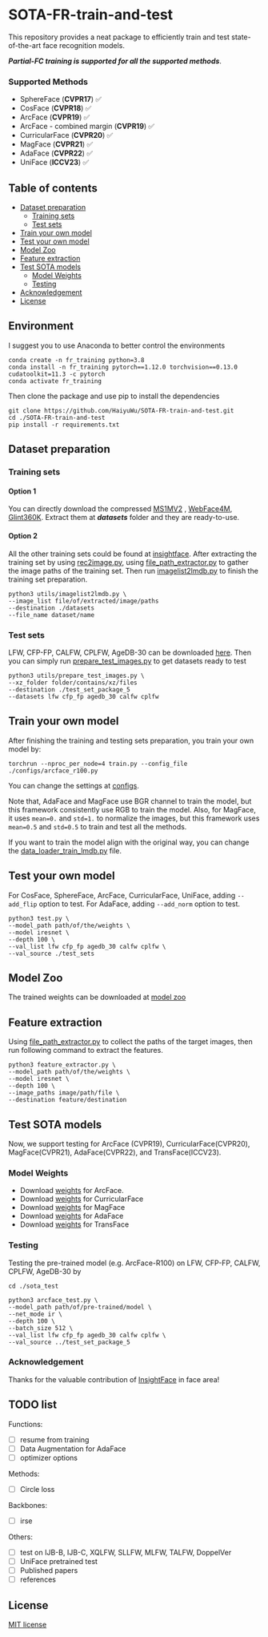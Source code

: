 
# SOTA-FR-train-and-test
This repository provides a neat package to efficiently train and test state-of-the-art face recognition models.

***Partial-FC training is supported for all the supported methods***.

### Supported Methods
- SphereFace (**CVPR17**) :white_check_mark:
- CosFace (**CVPR18**) :white_check_mark:
- ArcFace (**CVPR19**) :white_check_mark:
- ArcFace - combined margin (**CVPR19**) :white_check_mark:
- CurricularFace (**CVPR20**) :white_check_mark:
- MagFace (**CVPR21**) :white_check_mark:
- AdaFace (**CVPR22**) :white_check_mark:
- UniFace (**ICCV23**) :white_check_mark:
## Table of contents

<!--ts-->
- [Dataset preparation](#dataset-preparation)
  * [Training sets](#training-sets)
  * [Test sets](#test-sets)
- [Train your own model](#train-your-own-model)
- [Test your own model](#test-your-own-model)
- [Model Zoo](#model-zoo)
- [Feature extraction](#feature-extraction)
- [Test SOTA models](#test-sota-models)
  * [Model Weights](#model-weights)
  * [Testing](#testing)
- [Acknowledgement](#acknowledgement)
- [License](#license)
  <!--te-->

## Environment
I suggest you to use Anaconda to better control the environments
```
conda create -n fr_training python=3.8
conda install -n fr_training pytorch==1.12.0 torchvision==0.13.0 cudatoolkit=11.3 -c pytorch
conda activate fr_training
```
Then clone the package and use pip to install the dependencies
```
git clone https://github.com/HaiyuWu/SOTA-FR-train-and-test.git
cd ./SOTA-FR-train-and-test
pip install -r requirements.txt
```

## Dataset preparation
### Training sets
#### Option 1
You can directly download the compressed [MS1MV2](https://drive.google.com/file/d/10MaJjn3wvTcDCoXJdNmhMeAsRHfPuM-_/view?usp=drive_link)
, [WebFace4M](https://drive.google.com/file/d/12C9GvOEDcfqKm5XI5Ta2XvRBqlSy29C9/view?usp=drive_link), [Glint360K](https://drive.google.com/file/d/1WaLfIVJ7lQrwVgBOSp0BLNSUxLfFPccb/view?usp=drive_link).
Extract them at ***datasets*** folder and they are ready-to-use.

#### Option 2
All the other training sets could be found at [insightface](https://github.com/deepinsight/insightface/tree/master/recognition/_datasets_).
After extracting the training set by using [rec2image.py](https://github.com/deepinsight/insightface/blob/0b5cab57b6011a587386bb14ac01ff2d74af1ff9/recognition/common/rec2image.py),
using [file_path_extractor.py](./file_path_extractor.py) to gather the image paths of the training set.
Then run [imagelist2lmdb.py](https://github.com/HaiyuWu/SOTA-FR-train-and-test/blob/main/utils/imagelist2lmdb.py) to finish the training set preparation.
```
python3 utils/imagelist2lmdb.py \
--image_list file/of/extracted/image/paths
--destination ./datasets
--file_name dataset/name
```
### Test sets
LFW, CFP-FP, CALFW, CPLFW, AgeDB-30 can be downloaded [here](https://drive.google.com/file/d/1l7XmqzIZKdKVqu0cOS2EI0bL_9_-wIrc/view?usp=drive_link).
Then you can simply run [prepare_test_images.py](https://github.com/HaiyuWu/SOTA-FR-train-and-test/blob/main/utils/prepare_test_images.py) to get datasets ready to test
```
python3 utils/prepare_test_images.py \
--xz_folder folder/contains/xz/files
--destination ./test_set_package_5
--datasets lfw cfp_fp agedb_30 calfw cplfw
```

## Train your own model
After finishing the training and testing sets preparation, you train your own model by:
```
torchrun --nproc_per_node=4 train.py --config_file ./configs/arcface_r100.py
```
You can change the settings at [configs](https://github.com/HaiyuWu/SOTA-FR-train-and-test/tree/main/configs).

Note that, AdaFace and MagFace use BGR channel to train the model, but this framework consistently use RGB to train the model. Also, for MagFace, it uses ```mean=0.``` and ```std=1.``` to normalize the images, but this framework uses ```mean=0.5``` and ```std=0.5``` to train and test all the methods.

If you want to train the model align with the original way, you can change the [data_loader_train_lmdb.py](./data/data_loader_train_lmdb.py) file.

## Test your own model
For CosFace, SphereFace, ArcFace, CurricularFace, UniFace, adding ```--add_flip``` option to test. For AdaFace, adding ```--add_norm``` option to test.
```
python3 test.py \
--model_path path/of/the/weights \
--model iresnet \
--depth 100 \
--val_list lfw cfp_fp agedb_30 calfw cplfw \
--val_source ./test_sets
```

## Model Zoo
The trained weights can be downloaded at [model zoo](./model_zoo)

## Feature extraction
Using [file_path_extractor.py](./file_path_extractor.py) to collect the paths of the target images, then run following command to extract the features.
```
python3 feature_extractor.py \
--model_path path/of/the/weights \
--model iresnet \
--depth 100 \
--image_paths image/path/file \
--destination feature/destination
```

## Test SOTA models
Now, we support testing for ArcFace (CVPR19), CurricularFace(CVPR20), MagFace(CVPR21), AdaFace(CVPR22), and TransFace(ICCV23).
### Model Weights
- Download [weights](https://github.com/deepinsight/insightface/tree/master/model_zoo#list-of-models-by-various-depth-iresnet-and-training-datasets) for ArcFace.
- Download [weights](https://github.com/HuangYG123/CurricularFace?tab=readme-ov-file#model) for CurricularFace
- Download [weights](https://github.com/IrvingMeng/MagFace?tab=readme-ov-file#model-zoo) for MagFace
- Download [weights](https://github.com/mk-minchul/AdaFace?tab=readme-ov-file#pretrained-models) for AdaFace
- Download [weights](https://github.com/DanJun6737/TransFace?tab=readme-ov-file#transface-pretrained-models) for TransFace
### Testing
Testing the pre-trained model (e.g. ArcFace-R100) on LFW, CFP-FP, CALFW, CPLFW, AgeDB-30 by
```
cd ./sota_test

python3 arcface_test.py \
--model_path path/of/pre-trained/model \
--net_mode ir \
--depth 100 \
--batch_size 512 \
--val_list lfw cfp_fp agedb_30 calfw cplfw \
--val_source ../test_set_package_5
```

### Acknowledgement
Thanks for the valuable contribution of [InsightFace](https://github.com/deepinsight/insightface/tree/master) in face area!

## TODO list
Functions:
- [ ] resume from training
- [ ] Data Augmentation for AdaFace
- [ ] optimizer options

Methods:
- [ ] Circle loss

Backbones:
- [ ] irse

Others:
- [ ] test on IJB-B, IJB-C, XQLFW, SLLFW, MLFW, TALFW, DoppelVer
- [ ] UniFace pretrained test
- [ ] Published papers
- [ ] references

## License
[MIT license](./license.md)
